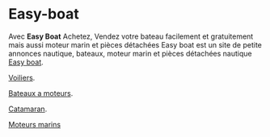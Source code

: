 # Easy-boat

Avec **Easy Boat** Achetez, Vendez votre bateau facilement et gratuitement mais aussi moteur marin et pièces  détachées
Easy boat est un site de petite annonces nautique, bateaux, moteur marin et pièces détachées nautique
[Easy boat](https://easy-boat.me/).

[Voiliers](https://easy-boat.me/boat-action/search/SAIL).

[Bateaux a moteurs](https://easy-boat.me/boat-action/search/MOTOR).

[Catamaran](https://easy-boat.me/boat-action/search/DOUBLE).

[Moteurs marins](https://easy-boat.me/motors/search)
